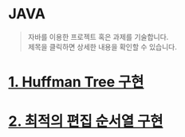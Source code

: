 JAVA
====
> 자바를 이용한 프로젝트 혹은 과제를 기술합니다.   
> 제목을 클릭하면 상세한 내용을 확인할 수 있습니다.

[1. Huffman Tree 구현](https://github.com/bumi95/Java/tree/main/Huffman_Tree)
====================
[2. 최적의 편집 순서열 구현](https://github.com/bumi95/Java/tree/main/Dynamic_programming)
=========================
